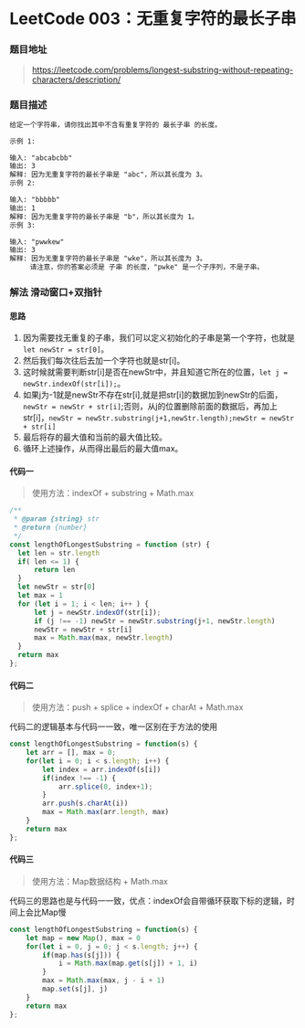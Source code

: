 # LeetCode 003：无重复字符的最长子串

### 题目地址

> https://leetcode.com/problems/longest-substring-without-repeating-characters/description/

### 题目描述

```md
给定一个字符串，请你找出其中不含有重复字符的 最长子串 的长度。

示例 1:

输入: "abcabcbb"
输出: 3
解释: 因为无重复字符的最长子串是 "abc"，所以其长度为 3。
示例 2:

输入: "bbbbb"
输出: 1
解释: 因为无重复字符的最长子串是 "b"，所以其长度为 1。
示例 3:

输入: "pwwkew"
输出: 3
解释: 因为无重复字符的最长子串是 "wke"，所以其长度为 3。
     请注意，你的答案必须是 子串 的长度，"pwke" 是一个子序列，不是子串。

```

### 解法 滑动窗口+双指针


#### 思路

1. 因为需要找无重复的子串，我们可以定义初始化的子串是第一个字符，也就是 `let newStr = str[0]`。
2. 然后我们每次往后去加一个字符也就是str[i]。
3. 这时候就需要判断str[i]是否在newStr中，并且知道它所在的位置，`let j = newStr.indexOf(str[i]);`。
4. 如果j为-1就是newStr不存在str[i],就是把str[i]的数据加到newStr的后面，`newStr = newStr + str[i]`;否则，从j的位置删除前面的数据后，再加上str[i]，`newStr = newStr.substring(j+1,newStr.length);newStr = newStr + str[i]`
5. 最后将存的最大值和当前的最大值比较。
6. 循环上述操作，从而得出最后的最大值max。

#### 代码一

> 使用方法：indexOf + substring + Math.max
```javascript
/**
 * @param {string} str
 * @return {number}
 */
const lengthOfLongestSubstring = function (str) {
  let len = str.length
  if( len <= 1) {
      return len
  }
  let newStr = str[0]
  let max = 1
  for (let i = 1; i < len; i++ ) {
      let j = newStr.indexOf(str[i]);
      if (j !== -1) newStr = newStr.substring(j+1, newStr.length)
      newStr = newStr + str[i]
      max = Math.max(max, newStr.length)
  }
  return max
};
```

#### 代码二
> 使用方法：push + splice + indexOf + charAt + Math.max

代码二的逻辑基本与代码一一致，唯一区别在于方法的使用
```javascript
const lengthOfLongestSubstring = function(s) {
    let arr = [], max = 0;
    for(let i = 0; i < s.length; i++) {
        let index = arr.indexOf(s[i])
        if(index !== -1) {
            arr.splice(0, index+1);
        }
        arr.push(s.charAt(i))
        max = Math.max(arr.length, max) 
    }
    return max
};
```

#### 代码三
> 使用方法：Map数据结构 + Math.max

代码三的思路也是与代码一一致，优点：indexOf会自带循环获取下标的逻辑，时间上会比Map慢
```javascript
const lengthOfLongestSubstring = function(s) {
    let map = new Map(), max = 0
    for(let i = 0, j = 0; j < s.length; j++) {
        if(map.has(s[j])) {
            i = Math.max(map.get(s[j]) + 1, i)
        }
        max = Math.max(max, j - i + 1)
        map.set(s[j], j)
    }
    return max
};
```



